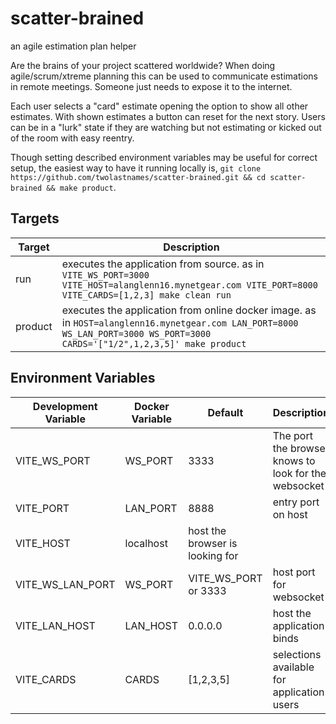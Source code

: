 # scatter-brained

an agile estimation plan helper

Are the brains of your project scattered worldwide? When doing agile/scrum/xtreme planning this can be used to communicate estimations in remote meetings. Someone just needs to expose it to the internet.

Each user selects a "card" estimate opening the option to show all other estimates. With shown estimates a button can reset for the next story. Users can be in a "lurk" state if they are watching but not estimating or kicked out of the room with easy reentry.

Though setting described environment variables may be useful for correct setup, the easiest way to have it running locally is, `git clone https://github.com/twolastnames/scatter-brained.git && cd scatter-brained && make product`.

## Targets

| Target  | Description |
| ------- | ----------- |
| run     | executes the application from source. as in `VITE_WS_PORT=3000 VITE_HOST=alanglenn16.mynetgear.com VITE_PORT=8000 VITE_CARDS=[1,2,3] make clean run` |
| product | executes the application from online docker image. as in `HOST=alanglenn16.mynetgear.com LAN_PORT=8000 WS_LAN_PORT=3000 WS_PORT=3000 CARDS='["1/2",1,2,3,5]' make product` |

## Environment Variables
| Development Variable | Docker Variable | Default              | Description |
| -------------------- | --------------- | -------------------- | ----------- |
| VITE_WS_PORT         | WS_PORT         | 3333                 | The port the browser knows to look for the websocket |
| VITE_PORT            | LAN_PORT        | 8888                 | entry port on host |
| VITE_HOST            | localhost       | host the browser is looking for |
| VITE_WS_LAN_PORT     | WS_PORT         | VITE_WS_PORT or 3333 | host port for websocket |
| VITE_LAN_HOST        | LAN_HOST        | 0.0.0.0              | host the application binds |
| VITE_CARDS           | CARDS           | [1,2,3,5]            | selections available for application users |


